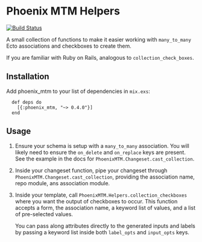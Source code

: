 # Phoenix MTM Helpers
[![Build Status](https://travis-ci.org/adam12/phoenix_mtm.svg?branch=master)](https://travis-ci.org/adam12/phoenix_mtm)

A small collection of functions to make it easier working with `many_to_many` Ecto
associations and checkboxes to create them.

If you are familiar with Ruby on Rails, analogous to `collection_check_boxes`.

## Installation

Add phoenix_mtm to your list of dependencies in `mix.exs`:

      def deps do
        [{:phoenix_mtm, "~> 0.4.0"}]
      end

## Usage

1. Ensure your schema is setup with a `many_to_many` association. You will likely
   need to ensure the `on_delete` and `on_replace` keys are present. See the example
   in the docs for `PhoenixMTM.Changeset.cast_collection`.

2. Inside your changeset function, pipe your changeset through `PhoenixMTM.Changeset.cast_collection`,
   providing the association name, repo module, ans association module.

3. Inside your template, call `PhoenixMTM.Helpers.collection_checkboxes` where
   you want the output of checkboxes to occur. This function accepts a form,
   the association name, a keyword list of values, and a list of pre-selected values.

   You can pass along attributes directly to the generated inputs and labels by
   passing a keyword list inside both `label_opts` and `input_opts` keys.
